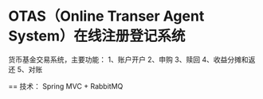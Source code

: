 OTAS（Online Transer Agent System）在线注册登记系统
===
货币基金交易系统，主要功能：
1、账户开户
2、申购
3、赎回
4、收益分摊和返还
5、对账

==
技术：
Spring MVC + RabbitMQ
